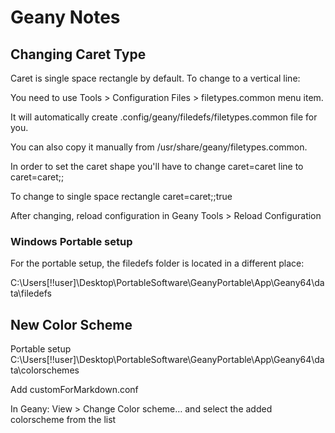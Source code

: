 # Geany Notes

## Changing Caret Type

Caret is single space rectangle by default. To change to a vertical line:

You need to use Tools > Configuration Files > filetypes.common menu item.

It will automatically create .config/geany/filedefs/filetypes.common file for you.

You can also copy it manually from /usr/share/geany/filetypes.common.

In order to set the caret shape you'll have to change caret=caret line to caret=caret;;

To change to single space rectangle
caret=caret;;true

After changing, reload configuration in Geany
Tools > Reload Configuration

### Windows Portable setup

For the portable setup, the filedefs folder is located in a different place:

C:\Users\[!!user]\Desktop\PortableSoftware\GeanyPortable\App\Geany64\data\filedefs


## New Color Scheme

Portable setup
C:\Users\[!!user]\Desktop\PortableSoftware\GeanyPortable\App\Geany64\data\colorschemes

Add customForMarkdown.conf

In Geany: View > Change Color scheme… and select the added colorscheme from the list

